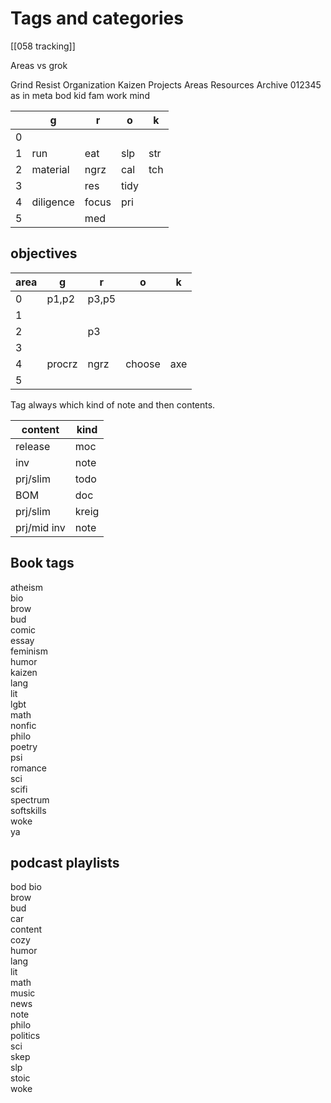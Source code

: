 # Tags and categories

[[058 tracking]]

Areas vs grok


Grind Resist Organization Kaizen
Projects Areas Resources Archive
012345 as in meta bod kid fam work mind

|     | g         | r     | o    | k   |
| --- | --------- | ----- | ---- | --- |
| 0   |           |       |      |     |
| 1   | run       | eat   | slp  | str |
| 2   | material  | ngrz  | cal  | tch |
| 3   |           | res   | tidy |     |
| 4   | diligence | focus | pri  |     |
| 5   |           | med   |      |     |


## objectives
| area | g | r | o | k |
| ---- | ---- | ---- | ---- | ---- |
| 0 | p1,p2 | p3,p5 |  |  |
| 1 |  |  |  |  |
| 2 |  | p3 |  |  |
| 3 |  |  |  |  |
| 4 | procrz | ngrz | choose | axe |
| 5 |  |  |  |  |

Tag always which kind of note and then contents.

| content       | kind  |
| ------------- | ----- |
| release       | moc   |
| inv           | note  |
| prj/slim      | todo  |
| BOM           | doc   |
| prj/slim      | kreig |
| prj/mid   inv | note  |
## Book tags

atheism  
bio  
brow  
bud  
comic  
essay  
feminism  
humor  
kaizen  
lang  
lit  
lgbt  
math  
nonfic  
philo  
poetry  
psi  
romance  
sci  
scifi  
spectrum  
softskills  
woke  
ya

## podcast playlists

bod
bio  
brow  
bud  
car  
content  
cozy   
humor  
lang  
lit  
math  
music  
news  
note  
philo  
politics  
sci  
skep  
slp  
stoic  
woke